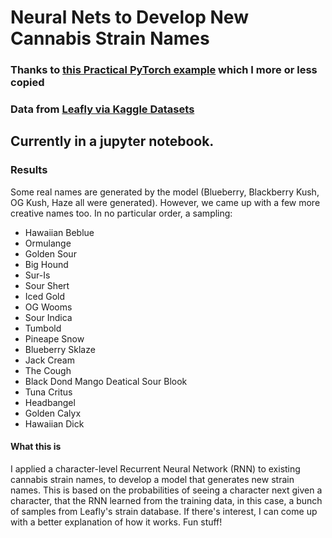 # Neural Nets to Develop New Cannabis Strain Names

### Thanks to [this Practical PyTorch example](https://github.com/spro/practical-pytorch/blob/master/char-rnn-generation/char-rnn-generation.ipynb) which I more or less copied
### Data from [Leafly via Kaggle Datasets](https://www.kaggle.com/kingburrito666/cannabis-strains)

## Currently in a jupyter notebook.

### Results
Some real names are generated by the model (Blueberry, Blackberry Kush, OG Kush, Haze all were generated). However, we came up with a few more creative names too. In no particular order, a sampling:

* Hawaiian Beblue
* Ormulange
* Golden Sour
* Big Hound
* Sur-Is
* Sour Shert
* Iced Gold
* OG Wooms
* Sour Indica
* Tumbold
* Pineape Snow
* Blueberry Sklaze
* Jack Cream
* The Cough
* Black Dond Mango Deatical Sour Blook
* Tuna Critus
* Headbangel
* Golden Calyx
* Hawaiian Dick

#### What this is
I applied a character-level Recurrent Neural Network (RNN) to existing cannabis strain names, to develop a model that generates new strain names. This is based on the probabilities of seeing a character next given a character, that the RNN learned from the training data, in this case, a bunch of samples from Leafly's strain database. If there's interest, I can come up with a better explanation of how it works. Fun stuff!

